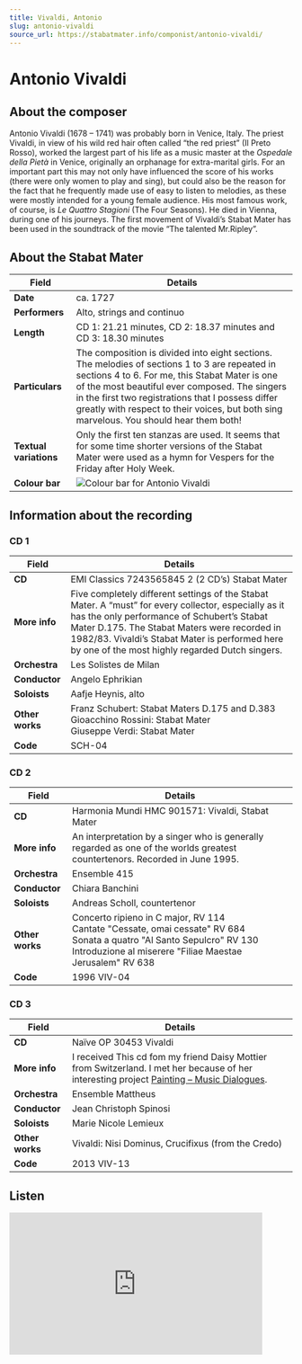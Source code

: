 ```yaml
---
title: Vivaldi, Antonio
slug: antonio-vivaldi
source_url: https://stabatmater.info/componist/antonio-vivaldi/
---
```


# Antonio Vivaldi

## About the composer

Antonio Vivaldi (1678 – 1741) was probably born in Venice, Italy. The priest Vivaldi, in view of his wild red hair often called “the red priest” (Il Preto Rosso), worked the largest part of his life as a music master at the *Ospedale della Pietà* in Venice, originally an orphanage for extra-marital girls. For an important part this may not only have influenced the score of his works (there were only women to play and sing), but could also be the reason for the fact that he frequently made use of easy to listen to melodies, as these were mostly intended for a young female audience. His most famous work, of course, is *Le Quattro Stagioni* (The Four Seasons). He died in Vienna, during one of his journeys. The first movement of Vivaldi’s Stabat Mater has been used in the soundtrack of the movie “The talented Mr.Ripley”.

## About the Stabat Mater

| Field | Details |
| --- | --- |
| **Date** | ca. 1727 |
| **Performers** | Alto, strings and continuo |
| **Length** | CD 1: 21.21 minutes,  CD 2: 18.37 minutes and CD 3: 18.30 minutes |
| **Particulars** | The composition is divided into eight sections. The melodies of sections 1 to 3 are repeated in sections 4 to 6. For me, this Stabat Mater is one of the most beautiful ever composed. The singers in the first two registrations that I possess differ greatly with respect to their voices, but both sing marvelous. You should hear them both! |
| **Textual variations** | Only the first ten stanzas are used. It seems that for some time shorter versions of the Stabat Mater were used as a hymn for Vespers for the Friday after Holy Week. |
| **Colour bar** | ![Colour bar for Antonio Vivaldi](https://stabatmater.info/wp-content/uploads/colorbar/vivaldi.gif) |

## Information about the recording

### CD 1

| Field | Details |
| --- | --- |
| **CD** | EMI Classics 7243565845 2 (2 CD’s) Stabat Mater |
| **More info** | Five completely different settings of the Stabat Mater. A “must” for every collector, especially as it has the only performance of Schubert’s Stabat Mater D.175. The Stabat Maters were recorded in 1982/83. Vivaldi’s Stabat Mater is performed here by one of the most highly regarded Dutch singers. |
| **Orchestra** | Les Solistes de Milan |
| **Conductor** | Angelo Ephrikian |
| **Soloists** | Aafje Heynis, alto |
| **Other works** | Franz Schubert: Stabat Maters D.175 and D.383<br />Gioacchino Rossini: Stabat Mater<br />Giuseppe Verdi: Stabat Mater |
| **Code** | SCH-04 |

### CD 2

| Field | Details |
| --- | --- |
| **CD** | Harmonia Mundi HMC 901571: Vivaldi, Stabat Mater |
| **More info** | An interpretation by a singer who is generally regarded as one of the worlds greatest countertenors. Recorded in June 1995. |
| **Orchestra** | Ensemble 415 |
| **Conductor** | Chiara Banchini |
| **Soloists** | Andreas Scholl, countertenor |
| **Other works** | Concerto ripieno in C major, RV 114<br />Cantate "Cessate, omai cessate" RV 684<br />Sonata a quatro "Al Santo Sepulcro" RV 130<br />Introduzione al miserere "Filiae Maestae Jerusalem" RV 638 |
| **Code** | 1996 VIV-04 |

### CD 3

| Field | Details |
| --- | --- |
| **CD** | Naïve OP 30453 Vivaldi |
| **More info** | I received This cd fom my friend Daisy Mottier from Switzerland. I met her because of her interesting project [Painting – Music Dialogues](http://www.daisymottier.ch/Stabat_Mater.htm). |
| **Orchestra** | Ensemble Mattheus |
| **Conductor** | Jean Christoph Spinosi |
| **Soloists** | Marie Nicole Lemieux |
| **Other works** | Vivaldi: Nisi Dominus, Crucifixus (from the Credo) |
| **Code** | 2013 VIV-13 |

## Listen

<iframe allow="accelerometer; autoplay; clipboard-write; encrypted-media; gyroscope; picture-in-picture; web-share" allowfullscreen frameborder="0" height="253" loading="lazy" referrerpolicy="strict-origin-when-cross-origin" src="https://www.youtube.com/embed/QcNyOyO6Yc4?feature=oembed" title="Stabat Mater   Antonio Vivaldi" width="450"></iframe>
